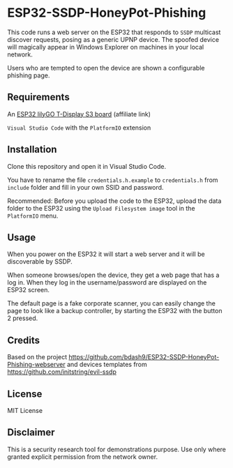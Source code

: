 # ESP32-SSDP-HoneyPot-Phishing

This code runs a web server on the ESP32 that responds to `SSDP` multicast discover requests, posing as a generic UPNP device. The spoofed device will magically appear in Windows Explorer on machines in your local network.

Users who are tempted to open the device are shown a configurable phishing page.

## Requirements

An [ESP32 lilyGO T-Display S3 board](https://s.click.aliexpress.com/e/_DFoYDZR) (affiliate link)

`Visual Studio Code` with the `PlatformIO` extension

## Installation

Clone this repository and open it in Visual Studio Code.

You have to rename the file `credentials.h.example` to `credentials.h` from `include` folder and fill in your own SSID and password.

Recommended: Before you upload the code to the ESP32, upload the data folder to the ESP32 using the `Upload Filesystem image` tool in the `PlatformIO` menu.

## Usage

When you power on the ESP32 it will start a web server and it will be discoverable by SSDP.

When someone browses/open the device, they get a web page that has a log in. When they log in the username/password are displayed on the ESP32 screen.

The default page is a fake corporate scanner, you can easily change the page to look like a backup controller, by starting the ESP32 with the button 2 pressed.

## Credits

Based on the project https://github.com/bdash9/ESP32-SSDP-HoneyPot-Phishing-webserver
and devices templates from https://github.com/initstring/evil-ssdp

## License

MIT License

## Disclaimer

This is a security research tool for demonstrations purpose. Use only where granted explicit permission from the network owner.
